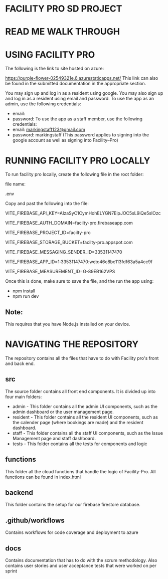 # FACILITY PRO SD PROJECT

# READ ME WALK THROUGH

# USING FACILITY PRO
The following is the link to site hosted on azure: 

https://purple-flower-02549321e.6.azurestaticapps.net/ 
This link can also be found in the submitted documentation in the appropriate section.

You may sign up and log in as a resident using google. You may also sign up and log in as a resident using email and password. 
To use the app as an admin, use the following credentials:
- email:
- password:
To use the app as a staff member, use the following credentials:
- email: markingstaff123@gmail.com
- password: markingstaff (This password applies to signing into the google account as well as signing into Facility–Pro)

# RUNNING FACILITY PRO LOCALLY

To run facility pro locally, create the following file in the root folder:

file name: 

.env

Copy and past the following into the file: 

VITE_FIREBASE_API_KEY=AIzaSyC1CymHohELYGN7EipJOC5sL9iQe5sIOzc 

VITE_FIREBASE_AUTH_DOMAIN=facilty-pro.firebaseapp.com 

VITE_FIREBASE_PROJECT_ID=facilty-pro 

VITE_FIREBASE_STORAGE_BUCKET=facilty-pro.appspot.com 

VITE_FIREBASE_MESSAGING_SENDER_ID=33531147470 

VITE_FIREBASE_APP_ID=1:33531147470:web:46c8bc113fdf63a5a4cc9f 

VITE_FIREBASE_MEASUREMENT_ID=G-89EB162VPS 


Once this is done, make sure to save the file, and the run the app using:

- npm install
- npm run dev

## Note: 
This requires that you have Node.js installed on your device.


# NAVIGATING THE REPOSITORY
 The repository contains all the files that have to do with Facility pro's front and back end.

## src
 The source folder contains all front end components. It is divided up into four main folders:
- admin - This folder contains all the admin UI components, such as the admin dashboard or the user management page.
- resident - This folder contains all the resident UI components, such as the calender page (where bookings are made) and the resident dashboard.
- staff - This folder contains all the staff UI components, such as the Issue Management page and staff dashboard.
- tests - This folder contains all the tests for components and logic

## functions
 This folder all the cloud functions that handle the logic of Facility-Pro. All functions can be found in index.html

## backend
 This folder contains the setup for our firebase firestore database.

## .github/workflows
 Contains workflows for code coverage and deployment to azure

## docs
 Contains documentation that has to do with the scrum methodology. Also contains user stories and user acceptance tests that were worked on per sprint



